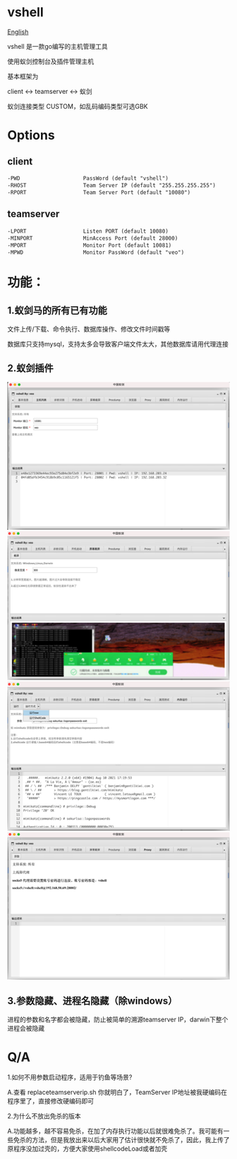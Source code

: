 # vshell

[English](https://github.com/veo/vshell/blob/main/README_en.md)

vshell 是一款go编写的主机管理工具

使用蚁剑控制台及插件管理主机

基本框架为

client <-> teamserver <-> 蚁剑

蚁剑连接类型 CUSTOM，如乱码编码类型可选GBK

# Options
## client
```
-PWD                    PassWord (default "vshell")
-RHOST                  Team Server IP (default "255.255.255.255")
-RPORT                  Team Server Port (default "10080")

```
## teamserver

```
-LPORT                  Listen PORT (default 10080)
-MINPORT                MinAccess Port (default 28000)
-MPORT                  Monitor Port (default 10081)
-MPWD                   Monitor PassWord (default "veo")

```

# 功能：

## 1.蚁剑马的所有已有功能

文件上传/下载、命令执行、数据库操作、修改文件时间戳等

数据库只支持mysql，支持太多会导致客户端文件太大，其他数据库请用代理连接

## 2.蚁剑插件
![](img/README/2021-10-05-17-26-19.png)
![](img/README/2021-10-05-17-26-54.png)
![](img/README/2021-10-05-17-32-10.png)
![](img/README/2021-10-05-17-32-41.png)

## 3.参数隐藏、进程名隐藏（除windows）
进程的参数和名字都会被隐藏，防止被简单的溯源teamserver IP，darwin下整个进程会被隐藏


# Q/A

1.如何不用参数启动程序，适用于钓鱼等场景?

A.查看 replaceteamserverip.sh 你就明白了，TeamServer IP地址被我硬编码在程序里了，直接修改硬编码即可

2.为什么不放出免杀的版本

A.功能越多，越不容易免杀，在加了内存执行功能以后就很难免杀了。我可能有一些免杀的方法，但是我放出来以后大家用了估计很快就不免杀了，因此，我上传了原程序没加过壳的，方便大家使用shellcodeLoad或者加壳